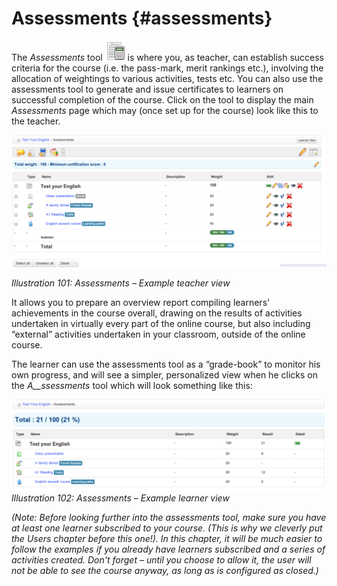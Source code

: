 # Assessments {#assessments}

The _Assessments_ tool ![](../assets/graphics181.png) is where you, as teacher, can establish success criteria for the course (i.e. the pass-mark, merit rankings etc.), involving the allocation of weightings to various activities, tests etc. You can also use the assessments tool to generate and issue certificates to learners on successful completion of the course. Click on the tool to display the main _Assessments_ page which may (once set up for the course) look like this to the teacher.

![](../assets/graphics190.png)

*Illustration 101: Assessments – Example teacher view*

It allows you to prepare an overview report compiling learners&#039; achievements in the course overall, drawing on the results of activities undertaken in virtually every part of the online course, but also including “external” activities undertaken in your classroom, outside of the online course.

The learner can use the assessments tool as a “grade-book” to monitor his own progress, and will see a simpler, personalized view when he clicks on the _A__ssessments_ tool which will look something like this:

![](../assets/graphics192.png)*Illustration 102: Assessments – Example learner view*

_(Note: Before looking further into the assessments tool, make sure you have at least one learner subscribed to your course. (This is why we cleverly put the_ _Users_ _chapter before this one!). In this chapter, it will be much easier to follow the examples if you already have learners subscribed and a series of activities created. Don&#039;t forget – until you choose to allow it, the user will not be able to see the course anyway, as long as is configured as closed.)_
